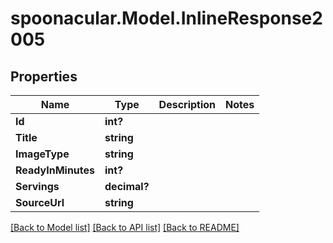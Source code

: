 # spoonacular.Model.InlineResponse2005
## Properties

Name | Type | Description | Notes
------------ | ------------- | ------------- | -------------
**Id** | **int?** |  | 
**Title** | **string** |  | 
**ImageType** | **string** |  | 
**ReadyInMinutes** | **int?** |  | 
**Servings** | **decimal?** |  | 
**SourceUrl** | **string** |  | 

[[Back to Model list]](../README.md#documentation-for-models) [[Back to API list]](../README.md#documentation-for-api-endpoints) [[Back to README]](../README.md)

